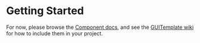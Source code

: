 # Getting Started

For now, please browse the [Component docs](./components), and see the [GUITemplate wiki](https://github.com/gu-gridh/GUITemplate/wiki) for how to include them in your project.
